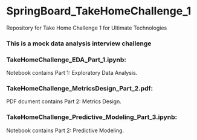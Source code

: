 # SpringBoard_TakeHomeChallenge_1
Repository for Take Home Challenge 1 for Ultimate Technologies

### This is a mock data analysis interview challenge
<H3> TakeHomeChallenge_EDA_Part_1.ipynb:</H3> Notebook contains Part 1: Exploratory Data Analysis.  <br>
<H3> TakeHomeChallenge_MetricsDesign_Part_2.pdf:</H3> PDF dcument contains Part 2: Metrics Design.  <br>
<H3> TakeHomeChallenge_Predictive_Modeling_Part_3.ipynb:</H3> Notebook contains Part 2: Predictive Modeling.  <br>
